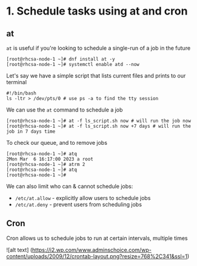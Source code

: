# 1. Schedule tasks using at and cron

## at
`at` is useful if you're looking to schedule a single-run of a job in the future
```
[root@rhcsa-node-1 ~]# dnf install at -y
[root@rhcsa-node-1 ~]# systemctl enable atd --now
```
Let's say we have a simple script that lists current files and prints to our terminal
```
#!/bin/bash
ls -ltr > /dev/pts/0 # use ps -a to find the tty session
```
We can use the `at` command to schedule a job
```
[root@rhcsa-node-1 ~]# at -f ls_script.sh now # will run the job now
[root@rhcsa-node-1 ~]# at -f ls_script.sh now +7 days # will run the job in 7 days time
```
To check our queue, and to remove jobs
```
[root@rhcsa-node-1 ~]# atq
2Mon Mar  6 16:17:00 2023 a root
[root@rhcsa-node-1 ~]# atrm 2
[root@rhcsa-node-1 ~]# atq
[root@rhcsa-node-1 ~]# 
```
We can also limit who can & cannot schedule jobs:
* `/etc/at.allow` - explicitly allow users to schedule jobs
* `/etc/at.deny` - prevent users from scheduling jobs

## Cron
Cron allows us to schedule jobs to run at certain intervals, multiple times

![alt text] (https://i2.wp.com/www.adminschoice.com/wp-content/uploads/2009/12/crontab-layout.png?resize=768%2C341&ssl=1)
